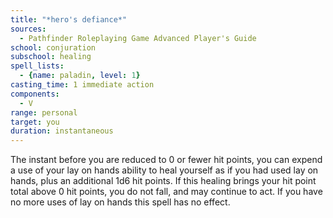 ```yaml
---
title: "*hero's defiance*"
sources:
  - Pathfinder Roleplaying Game Advanced Player's Guide
school: conjuration
subschool: healing
spell_lists:
  - {name: paladin, level: 1}
casting_time: 1 immediate action
components:
  - V
range: personal
target: you
duration: instantaneous
---
```


The instant before you are reduced to 0 or fewer hit points, you can expend a use of your lay on hands ability to heal yourself as if you had used lay on hands, plus an additional 1d6 hit points. If this healing brings your hit point total above 0 hit points, you do not fall, and may continue to act. If you have no more uses of lay on hands this spell has no effect.

